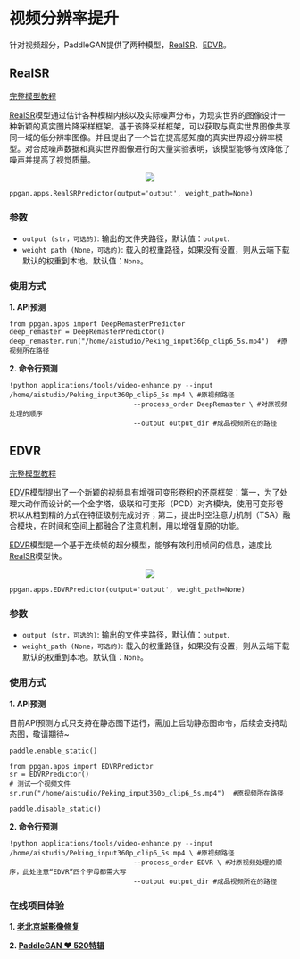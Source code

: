 # 视频分辨率提升

针对视频超分，PaddleGAN提供了两种模型，[RealSR](#RealSR)、[EDVR](#EDVR)。

## RealSR

[完整模型教程](https://github.com/PaddlePaddle/PaddleGAN/blob/develop/docs/zh_CN/tutorials/single_image_super_resolution.md)

[RealSR](https://github.com/PaddlePaddle/PaddleGAN/blob/develop/docs/zh_CN/apis/apps.md#ppganappsrealsrpredictor)模型通过估计各种模糊内核以及实际噪声分布，为现实世界的图像设计一种新颖的真实图片降采样框架。基于该降采样框架，可以获取与真实世界图像共享同一域的低分辨率图像。并且提出了一个旨在提高感知度的真实世界超分辨率模型。对合成噪声数据和真实世界图像进行的大量实验表明，该模型能够有效降低了噪声并提高了视觉质量。

<div align='center'>
  <img src='https://user-images.githubusercontent.com/48054808/117925551-02afb500-b32a-11eb-9a11-14e484daa953.png'>
</div>

```
ppgan.apps.RealSRPredictor(output='output', weight_path=None)
```
### 参数

- `output (str，可选的)`: 输出的文件夹路径，默认值：`output`.
- `weight_path (None，可选的)`: 载入的权重路径，如果没有设置，则从云端下载默认的权重到本地。默认值：`None`。


### 使用方式
**1. API预测**

```
from ppgan.apps import DeepRemasterPredictor
deep_remaster = DeepRemasterPredictor()
deep_remaster.run("/home/aistudio/Peking_input360p_clip6_5s.mp4")  #原视频所在路径

```

**2. 命令行预测**

```
!python applications/tools/video-enhance.py --input /home/aistudio/Peking_input360p_clip6_5s.mp4 \ #原视频路径
                               --process_order DeepRemaster \ #对原视频处理的顺序
                               --output output_dir #成品视频所在的路径
```


## EDVR

[完整模型教程](https://github.com/PaddlePaddle/PaddleGAN/blob/develop/docs/zh_CN/tutorials/video_super_resolution.md)

[EDVR](https://github.com/PaddlePaddle/PaddleGAN/blob/develop/docs/zh_CN/apis/apps.md#ppganappsedvrpredictor)模型提出了一个新颖的视频具有增强可变形卷积的还原框架：第一，为了处理大动作而设计的一个金字塔，级联和可变形（PCD）对齐模块，使用可变形卷积以从粗到精的方式在特征级别完成对齐；第二，提出时空注意力机制（TSA）融合模块，在时间和空间上都融合了注意机制，用以增强复原的功能。

[EDVR](https://github.com/PaddlePaddle/PaddleGAN/blob/develop/docs/zh_CN/apis/apps.md#ppganappsedvrpredictor)模型是一个基于连续帧的超分模型，能够有效利用帧间的信息，速度比[RealSR](https://github.com/PaddlePaddle/PaddleGAN/blob/develop/docs/zh_CN/apis/apps.md#ppganappsrealsrpredictor)模型快。

<div align='center'>
  <img src='https://user-images.githubusercontent.com/48054808/117925546-004d5b00-b32a-11eb-9af9-3b19d666de01.png'>
</div>

```
ppgan.apps.EDVRPredictor(output='output', weight_path=None)
```

### 参数

- `output (str，可选的)`: 输出的文件夹路径，默认值：`output`.
- `weight_path (None，可选的)`: 载入的权重路径，如果没有设置，则从云端下载默认的权重到本地。默认值：`None`。


### 使用方式
**1. API预测** 

目前API预测方式只支持在静态图下运行，需加上启动静态图命令，后续会支持动态图，敬请期待~

```
paddle.enable_static()

from ppgan.apps import EDVRPredictor
sr = EDVRPredictor()
# 测试一个视频文件
sr.run("/home/aistudio/Peking_input360p_clip6_5s.mp4")  #原视频所在路径

paddle.disable_static()

```

**2. 命令行预测**

```
!python applications/tools/video-enhance.py --input /home/aistudio/Peking_input360p_clip6_5s.mp4 \ #原视频路径
                               --process_order EDVR \ #对原视频处理的顺序，此处注意“EDVR”四个字母都需大写
                               --output output_dir #成品视频所在的路径
```

### 在线项目体验
**1. [老北京城影像修复](https://aistudio.baidu.com/aistudio/projectdetail/1161285)**

**2. [PaddleGAN ❤️ 520特辑](https://aistudio.baidu.com/aistudio/projectdetail/1956943?channelType=0&channel=0)**
